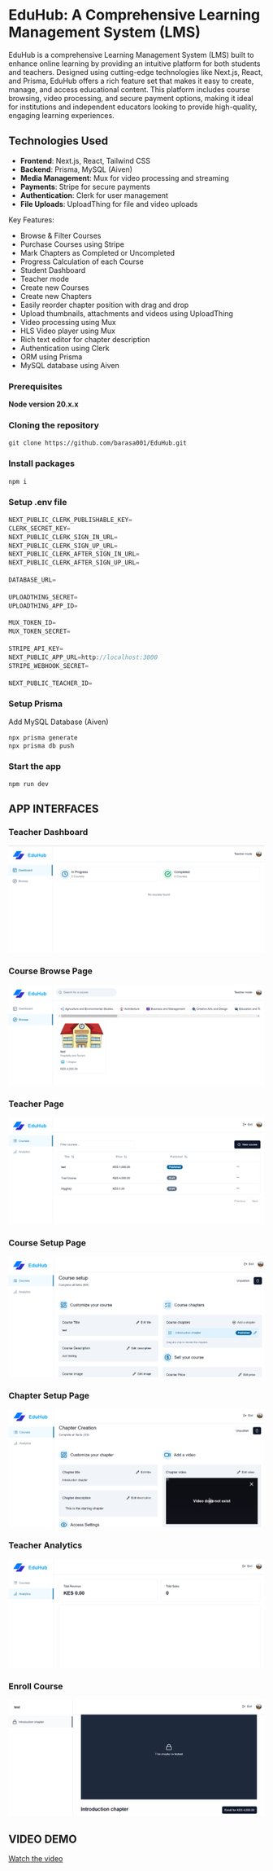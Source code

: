 # EduHub: A Comprehensive Learning Management System (LMS)

EduHub is a comprehensive Learning Management System (LMS) built to enhance online learning by providing an intuitive platform for both students and teachers. Designed using cutting-edge technologies like Next.js, React, and Prisma, EduHub offers a rich feature set that makes it easy to create, manage, and access educational content. This platform includes course browsing, video processing, and secure payment options, making it ideal for institutions and independent educators looking to provide high-quality, engaging learning experiences.

## Technologies Used

- **Frontend**: Next.js, React, Tailwind CSS
- **Backend**: Prisma, MySQL (Aiven)
- **Media Management**: Mux for video processing and streaming
- **Payments**: Stripe for secure payments
- **Authentication**: Clerk for user management
- **File Uploads**: UploadThing for file and video uploads


Key Features:

- Browse & Filter Courses
- Purchase Courses using Stripe
- Mark Chapters as Completed or Uncompleted
- Progress Calculation of each Course
- Student Dashboard
- Teacher mode
- Create new Courses
- Create new Chapters
- Easily reorder chapter position with drag and drop
- Upload thumbnails, attachments and videos using UploadThing
- Video processing using Mux
- HLS Video player using Mux
- Rich text editor for chapter description
- Authentication using Clerk
- ORM using Prisma
- MySQL database using Aiven

### Prerequisites

**Node version 20.x.x**

### Cloning the repository

```shell
git clone https://github.com/barasa001/EduHub.git
```

### Install packages

```shell
npm i
```

### Setup .env file


```js
NEXT_PUBLIC_CLERK_PUBLISHABLE_KEY=
CLERK_SECRET_KEY=
NEXT_PUBLIC_CLERK_SIGN_IN_URL=
NEXT_PUBLIC_CLERK_SIGN_UP_URL=
NEXT_PUBLIC_CLERK_AFTER_SIGN_IN_URL=
NEXT_PUBLIC_CLERK_AFTER_SIGN_UP_URL=

DATABASE_URL=

UPLOADTHING_SECRET=
UPLOADTHING_APP_ID=

MUX_TOKEN_ID=
MUX_TOKEN_SECRET=

STRIPE_API_KEY=
NEXT_PUBLIC_APP_URL=http://localhost:3000
STRIPE_WEBHOOK_SECRET=

NEXT_PUBLIC_TEACHER_ID=
```

### Setup Prisma

Add MySQL Database (Aiven)

```shell
npx prisma generate
npx prisma db push

```

### Start the app

```shell
npm run dev
```

## APP INTERFACES

### Teacher Dashboard
![Teacher Dashboard](./images/teacherdashboard.PNG)

### Course Browse Page
![Browse Page](./images/browsepage.PNG)

### Teacher Page
![Teacher Page](./images/teacherpage.PNG)

### Course Setup Page
![Course Setup Page](./images/coursesetup.PNG)

### Chapter Setup Page
![Chapter Setup](./images/chaptersetup.PNG)

### Teacher Analytics
![Analytics Page](./images/teacheranalyticspage.PNG)

### Enroll Course
![Course enroll Page](./images/courseenroll.PNG)

## VIDEO DEMO
[Watch the video](https://www.loom.com/share/ba02df760a664987847143e196114aa4?sid=a775d46b-c12d-4a6d-8ed7-67680b9309f2)


